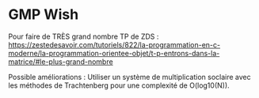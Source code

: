 # GMP Wish

Pour faire de TRÈS grand nombre TP de ZDS : https://zestedesavoir.com/tutoriels/822/la-programmation-en-c-moderne/la-programmation-orientee-objet/t-p-entrons-dans-la-matrice/#le-plus-grand-nombre

Possible améliorations :
Utiliser un système de multiplication soclaire avec les méthodes de Trachtenberg pour une complexité de O(log10(N)).
